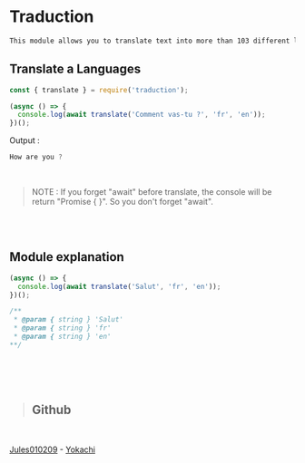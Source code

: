 # Traduction

```bat
This module allows you to translate text into more than 103 different languages.
```

## Translate a Languages

```js
const { translate } = require('traduction');

(async () => {
  console.log(await translate('Comment vas-tu ?', 'fr', 'en'));
})();
```

Output :

```js
How are you ?
```
<br>

> NOTE : If you forget "await" before translate, the console will be return "Promise { }". So you don't forget "await".

<br><br>

## Module explanation

```js
(async () => {
  console.log(await translate('Salut', 'fr', 'en'));
})();

/**
 * @param { string } 'Salut'
 * @param { string } 'fr'
 * @param { string } 'en'
**/
```

<br>
<br>
<br>

>## Github
<br>

[Jules010209](https://github.com/Jules010209) - [Yokachi](https://github.com/Yokachi)